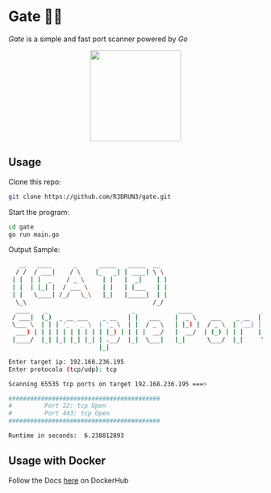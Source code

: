 # Gate 🔎🚪

*Gate* is a simple and fast port scanner powered by *Go* 

<p align="center"><img width="180" height="180" src="https://github.com/yurijserrano/Github-Profile-Readme-Logos/blob/master/programming%20languages/go.svg"></p>

## Usage

Clone this repo:

```bash
git clone https://github.com/R3DRUN3/gate.git
```

Start the program:

```bash
cd gate
go run main.go
```

Output Sample: 

```bash
   __   ____      _      _____   _____  __
  / /  / ___|    / \    |_   _| | ____| \ \
 | |  | |  _    / _ \     | |   |  _|    | |
 | |  | |_| |  / ___ \    | |   | |___   | |
 | |   \____| /_/   \_\   |_|   |_____|  | |
  \_\                                   /_/
  ____    _                       _            ____                   _       ____
 / ___|  (_)  _ __ ___    _ __   | |   ___    |  _ \    ___    _ __  | |_    / ___|    ___    __ _   _ __    _ __     ___   _ __
 \___ \  | | | '_ ` _ \  | '_ \  | |  / _ \   | |_) |  / _ \  | '__| | __|   \___ \   / __|  / _` | | '_ \  | '_ \   / _ \ | '__|
  ___) | | | | | | | | | | |_) | | | |  __/   |  __/  | (_) | | |    | |_     ___) | | (__  | (_| | | | | | | | | | |  __/ | |
 |____/  |_| |_| |_| |_| | .__/  |_|  \___|   |_|      \___/  |_|     \__|   |____/   \___|  \__,_| |_| |_| |_| |_|  \___| |_|
                         |_|

Enter target ip: 192.168.236.195
Enter protocolo (tcp/udp): tcp

Scanning 65535 tcp ports on target 192.168.236.195 ===>

##########################################
#         Port 22: tcp Open
#         Port 443: tcp Open
##########################################

Runtime in seconds:  6.238812893

```


## Usage with Docker
Follow the Docs [here](https://hub.docker.com/repository/docker/r3drun3/gate) on DockerHub


